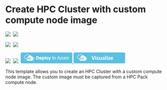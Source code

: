 # Create HPC Cluster with custom compute node image

<IMG SRC="https://azurequickstartsservice.blob.core.windows.net/badges/create-hpc-cluster-custom-image/PublicLastTestDate.svg" />&nbsp;
<IMG SRC="https://azurequickstartsservice.blob.core.windows.net/badges/create-hpc-cluster-custom-image/PublicDeployment.svg" />&nbsp;

<IMG SRC="https://azurequickstartsservice.blob.core.windows.net/badges/create-hpc-cluster-custom-image/FairfaxLastTestDate.svg" />&nbsp;
<IMG SRC="https://azurequickstartsservice.blob.core.windows.net/badges/create-hpc-cluster-custom-image/FairfaxDeployment.svg" />&nbsp;

<IMG SRC="https://azurequickstartsservice.blob.core.windows.net/badges/create-hpc-cluster-custom-image/BestPracticeResult.svg" />&nbsp;
<IMG SRC="https://azurequickstartsservice.blob.core.windows.net/badges/create-hpc-cluster-custom-image/CredScanResult.svg" />&nbsp;
<a href="https://portal.azure.com/#create/Microsoft.Template/uri/https%3A%2F%2Fraw.githubusercontent.com%2FAzure%2Fazure-quickstart-templates%2Fmaster%2Fcreate-hpc-cluster-custom-image%2Fazuredeploy.json" target="_blank">
    <img src="https://raw.githubusercontent.com/Azure/azure-quickstart-templates/master/1-CONTRIBUTION-GUIDE/images/deploytoazure.png"/>
</a>
<a href="http://armviz.io/#/?load=https%3A%2F%2Fraw.githubusercontent.com%2FAzure%2Fazure-quickstart-templates%2Fmaster%2Fcreate-hpc-cluster-custom-image%2Fazuredeploy.json" target="_blank">
    <img src="https://raw.githubusercontent.com/Azure/azure-quickstart-templates/master/1-CONTRIBUTION-GUIDE/images/visualizebutton.png"/>
</a>

This template allows you to create an HPC Cluster with a custom compute node image. The custom image must be captured from a HPC Pack compute node.


